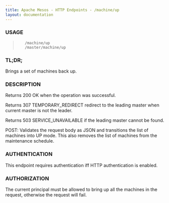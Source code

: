 ```yaml
---
title: Apache Mesos - HTTP Endpoints - /machine/up
layout: documentation
---
```

<!--- This is an automatically generated file. DO NOT EDIT! --->

### USAGE ###
>        /machine/up
>        /master/machine/up

### TL;DR; ###
Brings a set of machines back up.

### DESCRIPTION ###
Returns 200 OK when the operation was successful.

Returns 307 TEMPORARY_REDIRECT redirect to the leading master when
current master is not the leader.

Returns 503 SERVICE_UNAVAILABLE if the leading master cannot be
found.

POST: Validates the request body as JSON and transitions
  the list of machines into UP mode.  This also removes
  the list of machines from the maintenance schedule.


### AUTHENTICATION ###
This endpoint requires authentication iff HTTP authentication is
enabled.

### AUTHORIZATION ###
The current principal must be allowed to bring up all the machines
in the request, otherwise the request will fail.